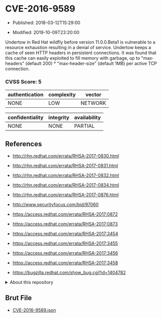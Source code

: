# CVE-2016-9589

- Published: 2018-03-12T15:29:00

- Modified: 2019-10-09T23:20:00

Undertow in Red Hat wildfly before version 11.0.0.Beta1 is vulnerable to a resource exhaustion resulting in a denial of service. Undertow keeps a cache of seen HTTP headers in persistent connections. It was found that this cache can easily exploited to fill memory with garbage, up to "max-headers" (default 200) * "max-header-size" (default 1MB) per active TCP connection.

### CVSS Score: **5**

| authentication | complexity | vector |
| --- | --- | --- |
| NONE | LOW | NETWORK |

| confidentiality | integrity | availability |
| --- | --- | --- |
| NONE | NONE | PARTIAL |

## References

* http://rhn.redhat.com/errata/RHSA-2017-0830.html

* http://rhn.redhat.com/errata/RHSA-2017-0831.html

* http://rhn.redhat.com/errata/RHSA-2017-0832.html

* http://rhn.redhat.com/errata/RHSA-2017-0834.html

* http://rhn.redhat.com/errata/RHSA-2017-0876.html

* http://www.securityfocus.com/bid/97060

* https://access.redhat.com/errata/RHSA-2017:0872

* https://access.redhat.com/errata/RHSA-2017:0873

* https://access.redhat.com/errata/RHSA-2017:3454

* https://access.redhat.com/errata/RHSA-2017:3455

* https://access.redhat.com/errata/RHSA-2017:3456

* https://access.redhat.com/errata/RHSA-2017:3458

* https://bugzilla.redhat.com/show_bug.cgi?id=1404782

<details>
<summary>About this repository</summary> 

  This repository is part of the project [Live Hack CVE](https://github.com/Live-Hack-CVE). Main website can be found [www.live-hack.org](https://www.live-hack.org) 
  
  Made by [Sn0wAlice](https://github.com/Sn0wAlice) for the people that care about security and need to have a feed of the latest CVEs. Hope you enjoy it, don't forget to star the repo and follow me on [Twitter](https://twitter.com/Sn0wAlice) and [Github](https://github.com/Sn0wAlice). And that is my [personnal website](https://www.alice-snow.me/)

  - [Home Page](https://github.com/Live-Hack-CVE)
  - [Framework](https://github.com/Live-Hack-CVE/cve-framework)
  - [CVE database](https://github.com/Live-Hack-CVE/full_database)
  - [Changelog](https://github.com/Live-Hack-CVE/Changelog)
</details>

## Brut File

* [CVE-2016-9589.json](https://raw.githubusercontent.com/Live-Hack-CVE/full_database/main/cves/2016/CVE-2016-9589.json)

